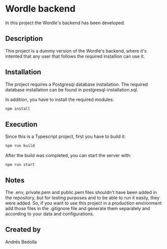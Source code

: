# Wordle backend

In this project the Wordle's backend has been developed.

## Description

This project is a dummy version of the Wordle's backend, where it's intented that any user that follows the required installion can use it.

## Installation

The project requires a Postgresql database installation. The required database installation can be found in postgresql-installation.sql.

In addition, you have to install the required modules:

```bash
npm install
```

## Execution

Since this is a Typescript project, first you have to build it:

```bash
npm run build
```

After the build was completed, you can start the server with:

```bach
npm run start
```

## Notes

The .env, private.pem and public.pem files shouldn't have been added in the repository, but for testing purposes and to be able to run it easily, they were added. So, if you want to use this project in a production environment add those files in the .gitignore file and generate them separately and according to your data and configurations.

## Created by

Andrés Bedolla
